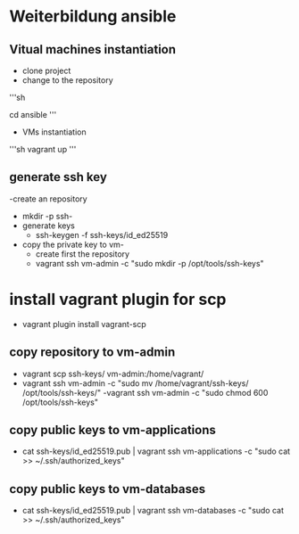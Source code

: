 # Weiterbildung ansible

## Vitual machines instantiation

- clone project
- change to the repository

'''sh

  cd ansible 
'''
- VMs instantiation

'''sh
 vagrant up
'''
## generate ssh key
-create an repository
  - mkdir -p ssh-
- generate keys
   - ssh-keygen -f ssh-keys/id_ed25519
- copy the private key to vm-
  - create first the repository
  - vagrant ssh vm-admin -c "sudo mkdir -p /opt/tools/ssh-keys"
# install vagrant plugin for scp
   - vagrant plugin install vagrant-scp

## copy repository to vm-admin
  -  vagrant scp ssh-keys/ vm-admin:/home/vagrant/
  -  vagrant ssh vm-admin -c "sudo mv /home/vagrant/ssh-keys/ /opt/tools/ssh-keys/"
  -vagrant ssh vm-admin -c "sudo chmod 600 /opt/tools/ssh-keys"

##  copy public keys to vm-applications
 - cat ssh-keys/id_ed25519.pub | vagrant ssh vm-applications -c "sudo cat >> ~/.ssh/authorized_keys"

##  copy public keys to vm-databases
 - cat ssh-keys/id_ed25519.pub | vagrant ssh vm-databases -c "sudo cat >> ~/.ssh/authorized_keys"
